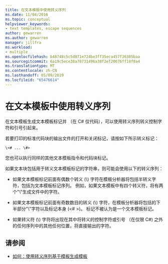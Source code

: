 ```yaml
---
title: 在文本模板中使用转义序列
ms.date: 11/04/2016
ms.topic: conceptual
helpviewer_keywords:
- text templates, escape sequences
author: gewarren
ms.author: gewarren
manager: jillfra
ms.workload:
- multiple
ms.openlocfilehash: b48748c5c5d071e724be3ff35eca457f36385baa
ms.sourcegitcommit: 6a19c5ece38a70731496a38f2ef20676ff18f8a4
ms.translationtype: MT
ms.contentlocale: zh-CN
ms.lasthandoff: 05/09/2019
ms.locfileid: "65476614"
---
```

# <a name="use-escape-sequences-in-text-templates"></a>在文本模板中使用转义序列

在文本模板生成文本模板标记并 （在 C# 仅代码），可以使用转义序列转义控制字符和引号引起来。

若要打印的标准代码块的输出文件的打开和关闭标记，请按如下所示转义标记：

```
\<# ... \#>
```

您也可以执行同样的其他文本模板指令和代码块标记。

如果文本块包括用于转义文本模板标记的字符串，则可能会使用以下的转义序列：

- 如果文本模板标记前面有偶数个转义 (\\) 字符在模板分析器将包括半转义字符，包括为文本模板标记序列。 例如，如果文本模板中有四个转义符，将有两个"\\"生成文件中的字符。

- 如果文本模板标记前面有奇数数目的转义 (\\) 字符，在模板分析器将包括的下半部分"\\"字符以及标记本身 (\<# >)。 标记不被认为是一个文本模板标记。

- 如果转义符 (\\) 字符将出现在其中将转义的控制字符或引号 （在仅限 C#) 之外的任何序列中的其他任何位置，将直接输出的字符。

## <a name="see-also"></a>请参阅

- [如何：使用转义序列基于模板生成模板](../modeling/how-to-generate-templates-from-templates-by-using-escape-sequences.md)
